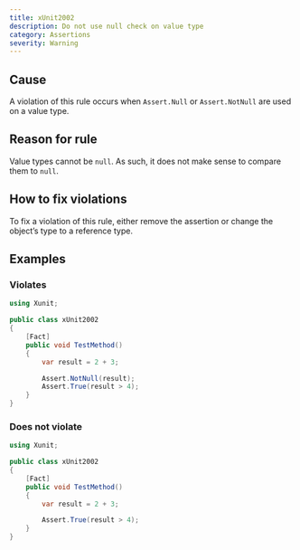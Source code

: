 ```yaml
---
title: xUnit2002
description: Do not use null check on value type
category: Assertions
severity: Warning
---
```


## Cause

A violation of this rule occurs when `Assert.Null` or `Assert.NotNull` are used on a value type.

## Reason for rule

Value types cannot be `null`. As such, it does not make sense to compare them to `null`.

## How to fix violations

To fix a violation of this rule, either remove the assertion or change the object’s type to a reference type.

## Examples

### Violates

```csharp
using Xunit;

public class xUnit2002
{
    [Fact]
    public void TestMethod()
    {
        var result = 2 + 3;

        Assert.NotNull(result);
        Assert.True(result > 4);
    }
}
```

### Does not violate

```csharp
using Xunit;

public class xUnit2002
{
    [Fact]
    public void TestMethod()
    {
        var result = 2 + 3;

        Assert.True(result > 4);
    }
}
```
